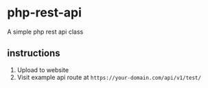 # php-rest-api
A simple php rest api class

## instructions
1. Upload to website
2. Visit example api route at `https://your-domain.com/api/v1/test/`
